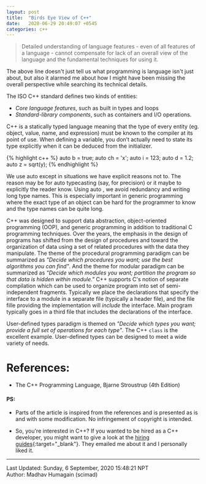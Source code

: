 ```yaml
---
layout: post
title:  "Birds Eye View of C++"
date:   2020-06-29 20:49:07 +0545
categories: c++
---
```


> Detailed understanding of language features - even of all features of a language - cannot compensate for lack of an overall view of the language and the fundamental techniques for using it.

The above line doesn't just tell us what programming is language isn't just about, but also it alarmed me about how I might have been missing the overall perspective while searching its technical details.

The ISO C++ standard defines two kinds of entities:
* *Core language features*, such as built in types and loops
* *Standard-library components*, such as containers and I/O operations.

C++ is a statically typed language meaning that the type of every entity (eg. object, value, name, and expression) must be known to the compiler at its point of use. When defining a variable, you don’t actually need to state its type  explicitly when it can be deduced from the initializer.

{% highlight c++ %}
auto b = true;
auto ch = 'x';
auto i = 123;
auto d = 1.2;
auto z = sqrt(y);
{% endhighlight %}

We use auto except in situations we have explicit reasons not to. The reason may be for auto typecasting (say, for precision) or it maybe to explicitly the reader know. Using auto , we avoid redundancy and writing long type names. This is especially important in generic programming where the exact type of an object can be hard for the programmer to know and the type names can be quite long.

C++ was designed to support data abstraction, object-oriented programming (OOP), and generic programming in addition to traditional C programming techniques. Over the years, the emphasis in the design of programs has shifted from the design of procedures and toward the organization of data using a set of related procedures with the data they manipulate. The theme of the procedural programming paradigm can be summarized as *"Decide which procedures you want; use the best algorithms you can find"*. And the theme for modular paradigm can be summarized as *"Decide which modules you want; partition the program so that data is hidden within module."*  C++ supports C's notion of separate compilation which can be used to organize program into set of semi-independent fragments. Typically we place the declarations that specify the interface to a module in a separate file (typically a header file), and the file fille providing the implementation will *include* the interface. Main program typically goes in a third file that includes the declarations of the interface.

User-defined types paradigm is themed on *"Decide which types you want; provide a full set of operations for each type"*. The C++ `class` is the excellent example. User-defined types can be designed to meet a wide variety of needs.




# References:
* The C++ Programming Language, Bjarne Stroustrup (4th Edition)

#### PS:
* Parts of the article is inspired from the references and is presented as is and with some modification. No infringement of copyright is intended.

* So, you're interested in C++? If you wanted to be hired as a C++ developer, you might want to give a look at the [hiring guides](https://www.toptal.com/c-plus-plus#hiring-guide){:target="_blank"}. They emailed me about it and I personally liked it.

----------
Last Updated: Sunday, 6 September, 2020 15:48:21 NPT  
Author: Madhav Humagain (scimad)
